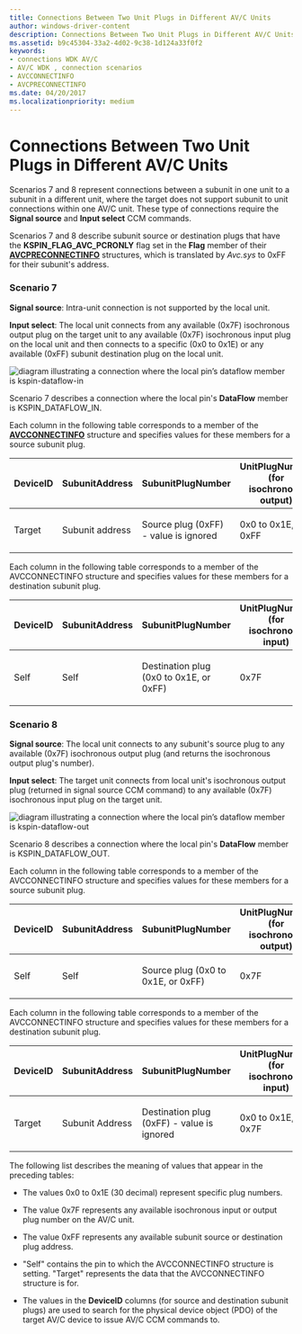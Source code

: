 ```yaml
---
title: Connections Between Two Unit Plugs in Different AV/C Units
author: windows-driver-content
description: Connections Between Two Unit Plugs in Different AV/C Units
ms.assetid: b9c45304-33a2-4d02-9c38-1d124a33f0f2
keywords:
- connections WDK AV/C
- AV/C WDK , connection scenarios
- AVCCONNECTINFO
- AVCPRECONNECTINFO
ms.date: 04/20/2017
ms.localizationpriority: medium
---
```


# Connections Between Two Unit Plugs in Different AV/C Units


Scenarios 7 and 8 represent connections between a subunit in one unit to a subunit in a different unit, where the target does not support subunit to unit connections within one AV/C unit. These type of connections require the **Signal source** and **Input select** CCM commands.

Scenarios 7 and 8 describe subunit source or destination plugs that have the **KSPIN\_FLAG\_AVC\_PCRONLY** flag set in the **Flag** member of their [**AVCPRECONNECTINFO**](https://msdn.microsoft.com/library/windows/hardware/ff554103) structures, which is translated by *Avc.sys* to 0xFF for their subunit's address.

### **Scenario 7**

**Signal source**: Intra-unit connection is not supported by the local unit.

**Input select**: The local unit connects from any available (0x7F) isochronous output plug on the target unit to any available (0x7F) isochronous input plug on the local unit and then connects to a specific (0x0 to 0x1E) or any available (0xFF) subunit destination plug on the local unit.

![diagram illustrating a connection where the local pin’s dataflow member is kspin\-dataflow\-in](images/avc-ccm7.gif)

Scenario 7 describes a connection where the local pin's **DataFlow** member is KSPIN\_DATAFLOW\_IN.

Each column in the following table corresponds to a member of the [**AVCCONNECTINFO**](https://msdn.microsoft.com/library/windows/hardware/ff554101) structure and specifies values for these members for a source subunit plug.

<table>
<colgroup>
<col width="25%" />
<col width="25%" />
<col width="25%" />
<col width="25%" />
</colgroup>
<thead>
<tr class="header">
<th>DeviceID</th>
<th>SubunitAddress</th>
<th>SubunitPlugNumber</th>
<th>UnitPlugNumber (for isochronous output)</th>
</tr>
</thead>
<tbody>
<tr class="odd">
<td><p>Target</p></td>
<td><p>Subunit address</p></td>
<td><p>Source plug (0xFF) - value is ignored</p></td>
<td><p>0x0 to 0x1E, or 0xFF</p></td>
</tr>
</tbody>
</table>

 

Each column in the following table corresponds to a member of the AVCCONNECTINFO structure and specifies values for these members for a destination subunit plug.

<table>
<colgroup>
<col width="25%" />
<col width="25%" />
<col width="25%" />
<col width="25%" />
</colgroup>
<thead>
<tr class="header">
<th>DeviceID</th>
<th>SubunitAddress</th>
<th>SubunitPlugNumber</th>
<th>UnitPlugNumber (for isochronous input)</th>
</tr>
</thead>
<tbody>
<tr class="odd">
<td><p>Self</p></td>
<td><p>Self</p></td>
<td><p>Destination plug (0x0 to 0x1E, or 0xFF)</p></td>
<td><p>0x7F</p></td>
</tr>
</tbody>
</table>

 

### **Scenario 8**

**Signal source**: The local unit connects to any subunit's source plug to any available (0x7F) isochronous output plug (and returns the isochronous output plug's number).

**Input select**: The target unit connects from local unit's isochronous output plug (returned in signal source CCM command) to any available (0x7F) isochronous input plug on the target unit.

![diagram illustrating a connection where the local pin’s dataflow member is kspin\-dataflow\-out](images/avc-ccm8.gif)

Scenario 8 describes a connection where the local pin's **DataFlow** member is KSPIN\_DATAFLOW\_OUT.

Each column in the following table corresponds to a member of the AVCCONNECTINFO structure and specifies values for these members for a source subunit plug.

<table>
<colgroup>
<col width="25%" />
<col width="25%" />
<col width="25%" />
<col width="25%" />
</colgroup>
<thead>
<tr class="header">
<th>DeviceID</th>
<th>SubunitAddress</th>
<th>SubunitPlugNumber</th>
<th>UnitPlugNumber (for isochronous output)</th>
</tr>
</thead>
<tbody>
<tr class="odd">
<td><p>Self</p></td>
<td><p>Self</p></td>
<td><p>Source plug (0x0 to 0x1E, or 0xFF)</p></td>
<td><p>0x7F</p></td>
</tr>
</tbody>
</table>

 

Each column in the following table corresponds to a member of the AVCCONNECTINFO structure and specifies values for these members for a destination subunit plug.

<table>
<colgroup>
<col width="25%" />
<col width="25%" />
<col width="25%" />
<col width="25%" />
</colgroup>
<thead>
<tr class="header">
<th>DeviceID</th>
<th>SubunitAddress</th>
<th>SubunitPlugNumber</th>
<th>UnitPlugNumber (for isochronous input)</th>
</tr>
</thead>
<tbody>
<tr class="odd">
<td><p>Target</p></td>
<td><p>Subunit Address</p></td>
<td><p>Destination plug (0xFF) - value is ignored</p></td>
<td><p>0x0 to 0x1E, or 0x7F</p></td>
</tr>
</tbody>
</table>

 

The following list describes the meaning of values that appear in the preceding tables:

-   The values 0x0 to 0x1E (30 decimal) represent specific plug numbers.

-   The value 0x7F represents any available isochronous input or output plug number on the AV/C unit.

-   The value 0xFF represents any available subunit source or destination plug address.

-   "Self" contains the pin to which the AVCCONNECTINFO structure is setting. "Target" represents the data that the AVCCONNECTINFO structure is for.

-   The values in the **DeviceID** columns (for source and destination subunit plugs) are used to search for the physical device object (PDO) of the target AV/C device to issue AV/C CCM commands to.

 

 




